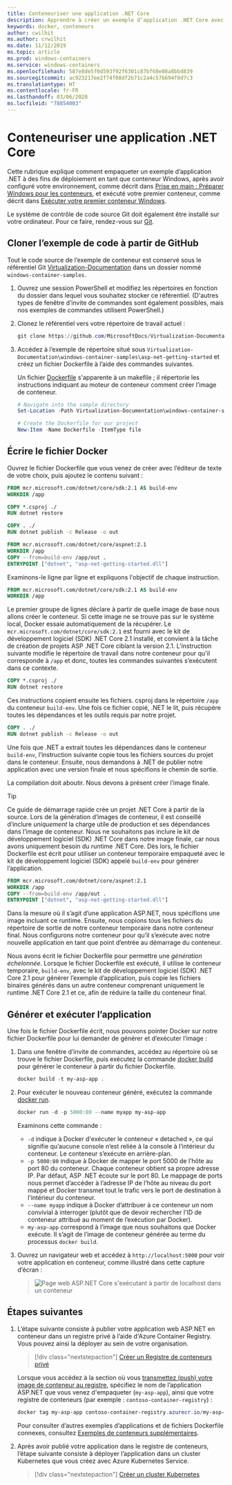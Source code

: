 ```yaml
---
title: Conteneuriser une application .NET Core
description: Apprendre à créer un exemple d’application .NET Core avec des conteneurs
keywords: docker, conteneurs
author: cwilhit
ms.author: crwilhit
ms.date: 11/12/2019
ms.topic: article
ms.prod: windows-containers
ms.service: windows-containers
ms.openlocfilehash: 587e8de5f0d593f92f6301c87bf68e08a8bbd839
ms.sourcegitcommit: ac923217ee2f74f08df2b71c2a4c57b694f0d7c3
ms.translationtype: HT
ms.contentlocale: fr-FR
ms.lasthandoff: 03/06/2020
ms.locfileid: "78854003"
---
```

# <a name="containerize-a-net-core-app"></a>Conteneuriser une application .NET Core

Cette rubrique explique comment empaqueter un exemple d’application .NET à des fins de déploiement en tant que conteneur Windows, après avoir configuré votre environnement, comme décrit dans [Prise en main : Préparer Windows pour les conteneurs](set-up-environment.md), et exécuté votre premier conteneur, comme décrit dans [Exécuter votre premier conteneur Windows](run-your-first-container.md).

Le système de contrôle de code source Git doit également être installé sur votre ordinateur. Pour ce faire, rendez-vous sur [Git](https://git-scm.com/download).

## <a name="clone-the-sample-code-from-github"></a>Cloner l’exemple de code à partir de GitHub

Tout le code source de l’exemple de conteneur est conservé sous le référentiel Git [Virtualization-Documentation](https://github.com/MicrosoftDocs/Virtualization-Documentation) dans un dossier nommé `windows-container-samples`.

1. Ouvrez une session PowerShell et modifiez les répertoires en fonction du dossier dans lequel vous souhaitez stocker ce référentiel. (D'autres types de fenêtre d’invite de commandes sont également possibles, mais nos exemples de commandes utilisent PowerShell.)
2. Clonez le référentiel vers votre répertoire de travail actuel :

   ```PowerShell
   git clone https://github.com/MicrosoftDocs/Virtualization-Documentation.git
   ```

3. Accédez à l’exemple de répertoire situé sous `Virtualization-Documentation\windows-container-samples\asp-net-getting-started` et créez un fichier Dockerfile à l’aide des commandes suivantes.

   Un fichier [Dockerfile](https://docs.docker.com/engine/reference/builder/) s'apparente à un makefile ; il répertorie les instructions indiquant au moteur de conteneur comment créer l’image de conteneur.

   ```Powershell
   # Navigate into the sample directory
   Set-Location -Path Virtualization-Documentation\windows-container-samples\asp-net-getting-started

   # Create the Dockerfile for our project
   New-Item -Name Dockerfile -ItemType file
   ```

## <a name="write-the-dockerfile"></a>Écrire le fichier Docker

Ouvrez le fichier Dockerfile que vous venez de créer avec l’éditeur de texte de votre choix, puis ajoutez le contenu suivant :

```Dockerfile
FROM mcr.microsoft.com/dotnet/core/sdk:2.1 AS build-env
WORKDIR /app

COPY *.csproj ./
RUN dotnet restore

COPY . ./
RUN dotnet publish -c Release -o out

FROM mcr.microsoft.com/dotnet/core/aspnet:2.1
WORKDIR /app
COPY --from=build-env /app/out .
ENTRYPOINT ["dotnet", "asp-net-getting-started.dll"]
```

Examinons-le ligne par ligne et expliquons l'objectif de chaque instruction.

```Dockerfile
FROM mcr.microsoft.com/dotnet/core/sdk:2.1 AS build-env
WORKDIR /app
```

Le premier groupe de lignes déclare à partir de quelle image de base nous allons créer le conteneur. Si cette image ne se trouve pas sur le système local, Docker essaie automatiquement de la récupérer. Le `mcr.microsoft.com/dotnet/core/sdk:2.1` est fourni avec le kit de développement logiciel (SDK) .NET Core 2.1 installé, et convient à la tâche de création de projets ASP .NET Core ciblant la version 2.1. L’instruction suivante modifie le répertoire de travail dans notre conteneur pour qu'il corresponde à `/app` et donc, toutes les commandes suivantes s’exécutent dans ce contexte.

```Dockerfile
COPY *.csproj ./
RUN dotnet restore
```

Ces instructions copient ensuite les fichiers. csproj dans le répertoire `/app` du conteneur `build-env`. Une fois ce fichier copié, .NET le lit, puis récupère toutes les dépendances et les outils requis par notre projet.

```Dockerfile
COPY . ./
RUN dotnet publish -c Release -o out
```

Une fois que .NET a extrait toutes les dépendances dans le conteneur `build-env`, l’instruction suivante copie tous les fichiers sources du projet dans le conteneur. Ensuite, nous demandons à .NET de publier notre application avec une version finale et nous spécifions le chemin de sortie.

La compilation doit aboutir. Nous devons à présent créer l’image finale. 

> [!TIP]
> Ce guide de démarrage rapide crée un projet .NET Core à partir de la source. Lors de la génération d’images de conteneur, il est conseillé d’inclure _uniquement_ la charge utile de production et ses dépendances dans l’image de conteneur. Nous ne souhaitons pas inclure le kit de développement logiciel (SDK) .NET Core dans notre image finale, car nous avons uniquement besoin du runtime .NET Core. Dès lors, le fichier Dockerfile est écrit pour utiliser un conteneur temporaire empaqueté avec le kit de développement logiciel (SDK) appelé `build-env` pour générer l’application.

```Dockerfile
FROM mcr.microsoft.com/dotnet/core/aspnet:2.1
WORKDIR /app
COPY --from=build-env /app/out .
ENTRYPOINT ["dotnet", "asp-net-getting-started.dll"]
```

Dans la mesure où il s’agit d’une application ASP.NET, nous spécifions une image incluant ce runtime. Ensuite, nous copions tous les fichiers du répertoire de sortie de notre conteneur temporaire dans notre conteneur final. Nous configurons notre conteneur pour qu’il s’exécute avec notre nouvelle application en tant que point d’entrée au démarrage du conteneur.

Nous avons écrit le fichier Dockerfile pour permettre une _génération échelonnée_. Lorsque le fichier Dockerfile est exécuté, il utilise le conteneur temporaire, `build-env`, avec le kit de développement logiciel (SDK) .NET Core 2.1 pour générer l’exemple d’application, puis copie les fichiers binaires générés dans un autre conteneur comprenant uniquement le runtime .NET Core 2.1 et ce, afin de réduire la taille du conteneur final.

## <a name="build-and-run-the-app"></a>Générer et exécuter l’application

Une fois le fichier Dockerfile écrit, nous pouvons pointer Docker sur notre fichier Dockerfile pour lui demander de générer et d’exécuter l’image :

1. Dans une fenêtre d’invite de commandes, accédez au répertoire où se trouve le fichier Dockerfile, puis exécutez la commande [docker build](https://docs.docker.com/engine/reference/commandline/build/) pour générer le conteneur à partir du fichier Dockerfile.

   ```Powershell
   docker build -t my-asp-app .
   ```

2. Pour exécuter le nouveau conteneur généré, exécutez la commande [docker run](https://docs.docker.com/engine/reference/commandline/run/).

   ```Powershell
   docker run -d -p 5000:80 --name myapp my-asp-app
   ```

   Examinons cette commande :

   * `-d` indique à Docker d'exécuter le conteneur « detached », ce qui signifie qu’aucune console n’est reliée à la console à l’intérieur du conteneur. Le conteneur s’exécute en arrière-plan. 
   * `-p 5000:80` indique à Docker de mapper le port 5000 de l’hôte au port 80 du conteneur. Chaque conteneur obtient sa propre adresse IP. Par défaut, ASP .NET écoute sur le port 80. Le mappage de ports nous permet d’accéder à l’adresse IP de l’hôte au niveau du port mappé et Docker transmet tout le trafic vers le port de destination à l’intérieur du conteneur.
   * `--name myapp` indique à Docker d’attribuer à ce conteneur un nom convivial à interroger (plutôt que de devoir rechercher l'ID de conteneur attribué au moment de l’exécution par Docker).
   * `my-asp-app` correspond à l’image que nous souhaitons que Docker exécute. Il s’agit de l’image de conteneur générée au terme du processus `docker build`.

3. Ouvrez un navigateur web et accédez à `http://localhost:5000` pour voir votre application en conteneur, comme illustré dans cette capture d’écran :

   >![Page web ASP.NET Core s'exécutant à partir de localhost dans un conteneur](media/SampleAppScreenshot.png)

## <a name="next-steps"></a>Étapes suivantes

1. L’étape suivante consiste à publier votre application web ASP.NET en conteneur dans un registre privé à l’aide d'Azure Container Registry. Vous pouvez ainsi la déployer au sein de votre organisation.

   > [!div class="nextstepaction"]
   > [Créer un Registre de conteneurs privé](https://docs.microsoft.com/azure/container-registry/container-registry-get-started-powershell)

   Lorsque vous accédez à la section où vous [transmettez (push) votre image de conteneur au registre](https://docs.microsoft.com/azure/container-registry/container-registry-get-started-powershell#push-image-to-registry), spécifiez le nom de l’application ASP.NET que vous venez d'empaqueter (`my-asp-app`), ainsi que votre registre de conteneurs (par exemple : `contoso-container-registry`) :

   ```PowerShell
   docker tag my-asp-app contoso-container-registry.azurecr.io/my-asp-app:v1
   ```

   Pour consulter d’autres exemples d’applications et de fichiers Dockerfile connexes, consultez [Exemples de conteneurs supplémentaires](../samples.md).

2. Après avoir publié votre application dans le registre de conteneurs, l’étape suivante consiste à déployer l’application dans un cluster Kubernetes que vous créez avec Azure Kubernetes Service.

   > [!div class="nextstepaction"]
   > [Créer un cluster Kubernetes](https://docs.microsoft.com/azure/aks/windows-container-cli)
